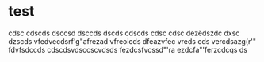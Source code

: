 # test
cdsc
cdscds
dsccsd
dsccds
dscds
cdscds
cdsc
cdsc
dezèdszdc
dxsc
dzscds
vfedvecdsrf'g"afrezad
vfreoicds
dfeazvfec
vreds
cds
vercdsazg(r'"
fdvfsdccds
cdscdsvdsccscvdsds
fezdcsfvcssd"'ra
ezdcfa"'ferzcdcqs
ds
